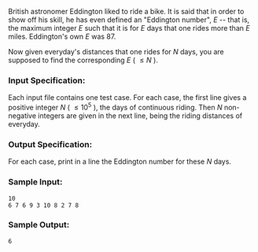 <!-- Title
Eddington Number (25)
-->
British astronomer Eddington liked to ride a bike. It is said that in order to
show off his skill, he has even defined an "Eddington number", $E$ -- that is,
the maximum integer $E$ such that it is for $E$ days that one rides more than
$E$ miles. Eddington's own $E$ was 87.

Now given everyday's distances that one rides for $N$ days, you are supposed
to find the corresponding $E$ ( $\le N$ ).

### Input Specification:

Each input file contains one test case. For each case, the first line gives a
positive integer $N$ ( $\le 10^5$ ), the days of continuous riding. Then $N$
non-negative integers are given in the next line, being the riding distances
of everyday.

### Output Specification:

For each case, print in a line the Eddington number for these $N$ days.

### Sample Input:

    
    
    10
    6 7 6 9 3 10 8 2 7 8
    

### Sample Output:

    
    
    6
    

